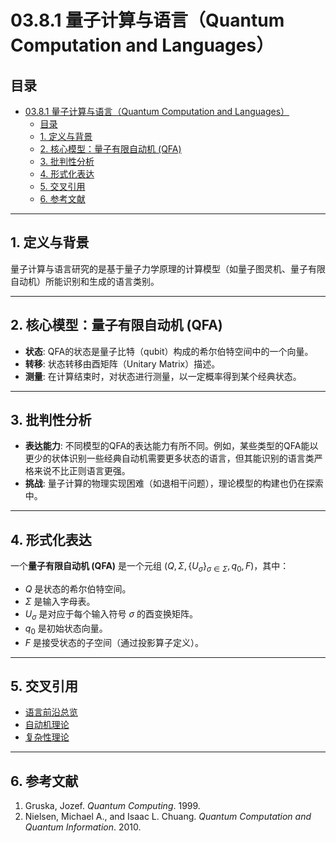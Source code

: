 # 03.8.1 量子计算与语言（Quantum Computation and Languages）

## 目录

- [03.8.1 量子计算与语言（Quantum Computation and Languages）](#0381-量子计算与语言quantum-computation-and-languages)
  - [目录](#目录)
  - [1. 定义与背景](#1-定义与背景)
  - [2. 核心模型：量子有限自动机 (QFA)](#2-核心模型量子有限自动机-qfa)
  - [3. 批判性分析](#3-批判性分析)
  - [4. 形式化表达](#4-形式化表达)
  - [5. 交叉引用](#5-交叉引用)
  - [6. 参考文献](#6-参考文献)

---

## 1. 定义与背景

量子计算与语言研究的是基于量子力学原理的计算模型（如量子图灵机、量子有限自动机）所能识别和生成的语言类别。

---

## 2. 核心模型：量子有限自动机 (QFA)

- **状态**: QFA的状态是量子比特（qubit）构成的希尔伯特空间中的一个向量。
- **转移**: 状态转移由酉矩阵（Unitary Matrix）描述。
- **测量**: 在计算结束时，对状态进行测量，以一定概率得到某个经典状态。

---

## 3. 批判性分析

- **表达能力**: 不同模型的QFA的表达能力有所不同。例如，某些类型的QFA能以更少的状体识别一些经典自动机需要更多状态的语言，但其能识别的语言类严格来说不比正则语言更强。
- **挑战**: 量子计算的物理实现困难（如退相干问题），理论模型的构建也仍在探索中。

---

## 4. 形式化表达

一个**量子有限自动机 (QFA)** 是一个元组 $(Q, \Sigma, \{U_\sigma\}_{\sigma \in \Sigma}, q_0, F)$，其中：

- $Q$ 是状态的希尔伯特空间。
- $\Sigma$ 是输入字母表。
- $U_\sigma$ 是对应于每个输入符号 $\sigma$ 的酉变换矩阵。
- $q_0$ 是初始状态向量。
- $F$ 是接受状态的子空间（通过投影算子定义）。

---

## 5. 交叉引用

- [语言前沿总览](./README.md)
- [自动机理论](../01_Automata_Theory/README.md)
- [复杂性理论](../../16_Complexity_Theory/README.md)

---

## 6. 参考文献

1. Gruska, Jozef. *Quantum Computing*. 1999.
2. Nielsen, Michael A., and Isaac L. Chuang. *Quantum Computation and Quantum Information*. 2010.
